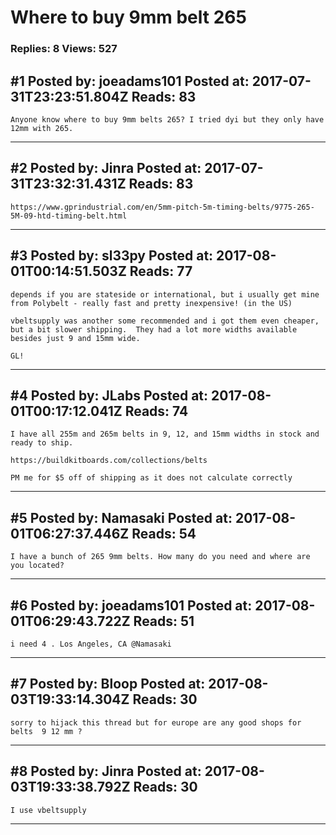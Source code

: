 # Where to buy 9mm belt 265

### Replies: 8 Views: 527

## \#1 Posted by: joeadams101 Posted at: 2017-07-31T23:23:51.804Z Reads: 83

```
Anyone know where to buy 9mm belts 265? I tried dyi but they only have 12mm with 265.
```

---
## \#2 Posted by: Jinra Posted at: 2017-07-31T23:32:31.431Z Reads: 83

```
https://www.gprindustrial.com/en/5mm-pitch-5m-timing-belts/9775-265-5M-09-htd-timing-belt.html
```

---
## \#3 Posted by: sl33py Posted at: 2017-08-01T00:14:51.503Z Reads: 77

```
depends if you are stateside or international, but i usually get mine from Polybelt - really fast and pretty inexpensive! (in the US)

vbeltsupply was another some recommended and i got them even cheaper, but a bit slower shipping.  They had a lot more widths available besides just 9 and 15mm wide.

GL!
```

---
## \#4 Posted by: JLabs Posted at: 2017-08-01T00:17:12.041Z Reads: 74

```
I have all 255m and 265m belts in 9, 12, and 15mm widths in stock and ready to ship. 

https://buildkitboards.com/collections/belts

PM me for $5 off of shipping as it does not calculate correctly
```

---
## \#5 Posted by: Namasaki Posted at: 2017-08-01T06:27:37.446Z Reads: 54

```
I have a bunch of 265 9mm belts. How many do you need and where are you located?
```

---
## \#6 Posted by: joeadams101 Posted at: 2017-08-01T06:29:43.722Z Reads: 51

```
i need 4 . Los Angeles, CA @Namasaki
```

---
## \#7 Posted by: Bloop Posted at: 2017-08-03T19:33:14.304Z Reads: 30

```
sorry to hijack this thread but for europe are any good shops for belts  9 12 mm ?
```

---
## \#8 Posted by: Jinra Posted at: 2017-08-03T19:33:38.792Z Reads: 30

```
I use vbeltsupply
```

---
